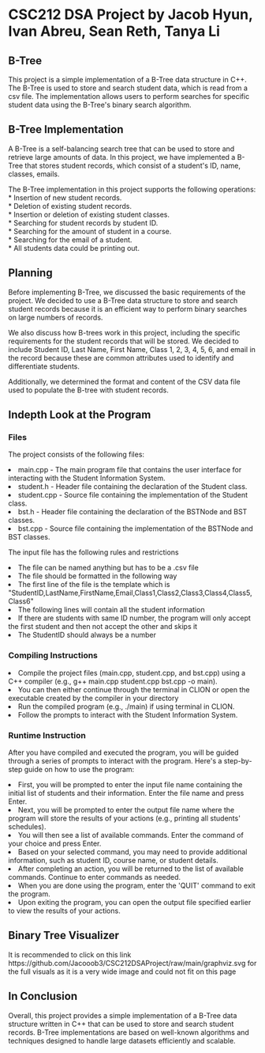<!DOCTYPE HTML>
<html>
 <h1> CSC212 DSA Project by Jacob Hyun, Ivan Abreu, Sean Reth, Tanya Li </h1>
<body>
  <h2>B-Tree
  </h2>

<p>
  This project is a simple implementation of a B-Tree data structure in C++. The B-Tree is used to store and search student data, which is read from a csv file. The implementation allows users to perform searches for specific student data using the B-Tree's binary search algorithm.
  </p>
  
<h2>B-Tree Implementation
  </h2>

<p>
  A B-Tree is a self-balancing search tree that can be used to store and retrieve large amounts of data. In this project, we have implemented a B-Tree that stores student records, which consist of a student's ID, name, classes, emails. 
  </p>

<p>
  The B-Tree implementation in this project supports the following operations:<br>
* Insertion of new student records.<br>
* Deletion of existing student records.<br>
* Insertion or deletion of existing student classes.<br>
* Searching for student records by student ID.<br>
* Searching for the amount of student in a course.<br>
* Searching for the email of a student.<br>
* All students data could be printing out.<br>
  </P>

<h2>
  Planning
  </h2>

<p>
  Before implementing B-Tree, we discussed the basic requirements of the project. We decided to use a B-Tree data structure to store and search student records because it is an efficient way to perform binary searches on large numbers of records.
  </p>

<p>
  We also discuss how B-trees work in this project, including the specific requirements for the student records that will be stored. We decided to include Student ID, Last Name, First Name, Class 1, 2, 3, 4, 5, 6, and email in the record because these are common attributes used to identify and differentiate students.
  </p>

<p>
  Additionally, we determined the format and content of the CSV data file used to populate the B-tree with student records.
  </p>
  <h2>Indepth Look at the Program</h2>
  <h3> Files </h3>
  <p> The project consists of the following files: </p>
  <p><li>main.cpp - The main program file that contains the user interface for interacting with the Student Information System.</li>
     <li>student.h - Header file containing the declaration of the Student class.</li>
     <li>student.cpp - Source file containing the implementation of the Student class.</li>
     <li>bst.h - Header file containing the declaration of the BSTNode and BST classes.</li>
     <li>bst.cpp - Source file containing the implementation of the BSTNode and BST classes. </li></p>
 <p>The input file has the following rules and restrictions </p>
 <li>The file can be named anything but has to be a .csv file </li>
 <li>The file should be formatted in the following way </li>
 <li>The first line of the file is the template which is "StudentID,LastName,FirstName,Email,Class1,Class2,Class3,Class4,Class5,Class6" </li>
 <li>The following lines will contain all the student information </li>
 <li>If there are students with same ID number, the program will only accept the first student and then not accept the other and skips it</li>
 <li>The StudentID should always be a number </li>
 <h3> Compiling  Instructions</h3>
 <li>Compile the project files (main.cpp, student.cpp, and bst.cpp) using a C++ compiler (e.g., g++  main.cpp student.cpp bst.cpp -o main). </li>
 <li>You can then either continue through the terminal in CLION or open the executable created by the compiler in your directory </li>
 <li>Run the compiled program (e.g., ./main) if using terminal in CLION.</li>
 <li>Follow the prompts to interact with the Student Information System.</li>
 
 <h3> Runtime Instruction </h3>
 <p>After you have compiled and executed the program, you will be guided through a series of prompts to interact with the program. Here's a step-by- step guide on how to use the program: </p>
 <li>First, you will be prompted to enter the input file name containing the initial list of students and their information. Enter the file name and press Enter. </li>
 <li>Next, you will be prompted to enter the output file name where the program will store the results of your actions (e.g., printing all students' schedules). </li>
 <li>You will then see a list of available commands. Enter the command of your choice and press Enter.</li>
 <li>Based on your selected command, you may need to provide additional information, such as student ID, course name, or student details. </li>
 <li>After completing an action, you will be returned to the list of available commands. Continue to enter commands as needed.</li>
 <li>When you are done using the program, enter the 'QUIT' command to exit the program. </li>
 <li>Upon exiting the program, you can open the output file specified earlier to view the results of your actions. </li>

 <h2> Binary Tree Visualizer</h2>
 <p> It is recommended to click on this link https://github.com/Jacooob3/CSC212DSAProject/raw/main/graphviz.svg for the full visuals as it is a very wide image
     and could not fit on this page</p>
    
<h2> 
  In Conclusion
  </h2>
  
<p>
  Overall, this project provides a simple implementation of a B-Tree data structure written in C++ that can be used to store and search student records. B-Tree implementations are based on well-known algorithms and techniques designed to handle large datasets efficiently and scalable.
  </p>
  </body>
  </html>
